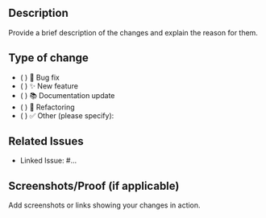 ## Description
Provide a brief description of the changes and explain the reason for them.

## Type of change
- ( ) 🐛 Bug fix
- ( ) ✨ New feature
- ( ) 📚 Documentation update
- ( ) 🔨 Refactoring
- ( ) ✅ Other (please specify): 

## Related Issues
- Linked Issue: #...

## Screenshots/Proof (if applicable)
Add screenshots or links showing your changes in action.